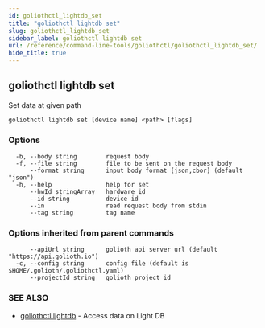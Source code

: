 ```yaml
---
id: goliothctl_lightdb_set
title: "goliothctl lightdb set"
slug: goliothctl_lightdb_set
sidebar_label: goliothctl lightdb set
url: /reference/command-line-tools/goliothctl/goliothctl_lightdb_set/
hide_title: true
---
```

## goliothctl lightdb set

Set data at given path

```
goliothctl lightdb set [device name] <path> [flags]
```

### Options

```
  -b, --body string        request body
  -f, --file string        file to be sent on the request body
      --format string      input body format [json,cbor] (default "json")
  -h, --help               help for set
      --hwId stringArray   hardware id
      --id string          device id
      --in                 read request body from stdin
      --tag string         tag name
```

### Options inherited from parent commands

```
      --apiUrl string      golioth api server url (default "https://api.golioth.io")
  -c, --config string      config file (default is $HOME/.golioth/.goliothctl.yaml)
      --projectId string   golioth project id
```

### SEE ALSO

* [goliothctl lightdb](/reference/command-line-tools/goliothctl/goliothctl_lightdb/)	 - Access data on Light DB

